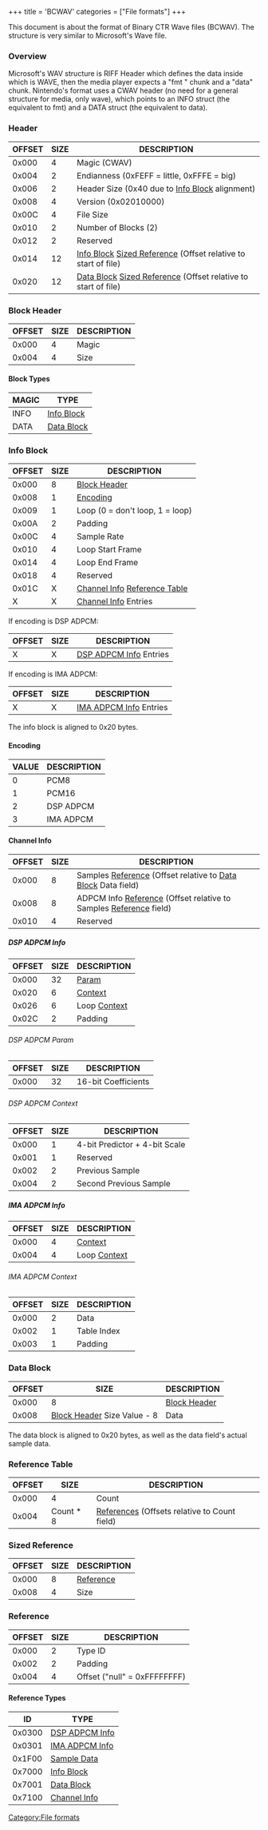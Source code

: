 +++
title = 'BCWAV'
categories = ["File formats"]
+++

This document is about the format of Binary CTR Wave files (BCWAV). The
structure is very similar to Microsoft's Wave file.

### Overview

Microsoft's WAV structure is RIFF Header which defines the data inside
which is WAVE, then the media player expects a "fmt " chunk and a "data"
chunk. Nintendo's format uses a CWAV header (no need for a general
structure for media, only wave), which points to an INFO struct (the
equivalent to fmt) and a DATA struct (the equivalent to data).

### Header

| OFFSET | SIZE | DESCRIPTION                                                                                                            |
|--------|------|------------------------------------------------------------------------------------------------------------------------|
| 0x000  | 4    | Magic (CWAV)                                                                                                           |
| 0x004  | 2    | Endianness (0xFEFF = little, 0xFFFE = big)                                                                             |
| 0x006  | 2    | Header Size (0x40 due to [Info Block](#Info_Block "wikilink") alignment)                                               |
| 0x008  | 4    | Version (0x02010000)                                                                                                   |
| 0x00C  | 4    | File Size                                                                                                              |
| 0x010  | 2    | Number of Blocks (2)                                                                                                   |
| 0x012  | 2    | Reserved                                                                                                               |
| 0x014  | 12   | [Info Block](#Info_Block "wikilink") [Sized Reference](#Sized_Reference "wikilink") (Offset relative to start of file) |
| 0x020  | 12   | [Data Block](#Data_Block "wikilink") [Sized Reference](#Sized_Reference "wikilink") (Offset relative to start of file) |

### Block Header

| OFFSET | SIZE | DESCRIPTION |
|--------|------|-------------|
| 0x000  | 4    | Magic       |
| 0x004  | 4    | Size        |

#### Block Types

| MAGIC | TYPE                                 |
|-------|--------------------------------------|
| INFO  | [Info Block](#Info_Block "wikilink") |
| DATA  | [Data Block](#Data_Block "wikilink") |

### Info Block

| OFFSET | SIZE | DESCRIPTION                                                                             |
|--------|------|-----------------------------------------------------------------------------------------|
| 0x000  | 8    | [Block Header](#Block_Header "wikilink")                                                |
| 0x008  | 1    | [Encoding](#Encoding "wikilink")                                                        |
| 0x009  | 1    | Loop (0 = don't loop, 1 = loop)                                                         |
| 0x00A  | 2    | Padding                                                                                 |
| 0x00C  | 4    | Sample Rate                                                                             |
| 0x010  | 4    | Loop Start Frame                                                                        |
| 0x014  | 4    | Loop End Frame                                                                          |
| 0x018  | 4    | Reserved                                                                                |
| 0x01C  | X    | [Channel Info](#Channel_Info "wikilink") [Reference Table](#Reference_Table "wikilink") |
| X      | X    | [Channel Info](#Channel_Info "wikilink") Entries                                        |

If encoding is DSP ADPCM:

| OFFSET | SIZE | DESCRIPTION                                          |
|--------|------|------------------------------------------------------|
| X      | X    | [DSP ADPCM Info](#DSP_ADPCM_Info "wikilink") Entries |

If encoding is IMA ADPCM:

| OFFSET | SIZE | DESCRIPTION                                          |
|--------|------|------------------------------------------------------|
| X      | X    | [IMA ADPCM Info](#IMA_ADPCM_Info "wikilink") Entries |

The info block is aligned to 0x20 bytes.

#### Encoding

| VALUE | DESCRIPTION |
|-------|-------------|
| 0     | PCM8        |
| 1     | PCM16       |
| 2     | DSP ADPCM   |
| 3     | IMA ADPCM   |

#### Channel Info

| OFFSET | SIZE | DESCRIPTION                                                                                                         |
|--------|------|---------------------------------------------------------------------------------------------------------------------|
| 0x000  | 8    | Samples [Reference](#Reference "wikilink") (Offset relative to [Data Block](#Data_Block "wikilink") Data field)     |
| 0x008  | 8    | ADPCM Info [Reference](#Reference "wikilink") (Offset relative to Samples [Reference](#Reference "wikilink") field) |
| 0x010  | 4    | Reserved                                                                                                            |

##### DSP ADPCM Info

| OFFSET | SIZE | DESCRIPTION                                   |
|--------|------|-----------------------------------------------|
| 0x000  | 32   | [Param](#DSP_ADPCM_Param "wikilink")          |
| 0x020  | 6    | [Context](#DSP_ADPCM_Context "wikilink")      |
| 0x026  | 6    | Loop [Context](#DSP_ADPCM_Context "wikilink") |
| 0x02C  | 2    | Padding                                       |

###### DSP ADPCM Param

| OFFSET | SIZE | DESCRIPTION         |
|--------|------|---------------------|
| 0x000  | 32   | 16-bit Coefficients |

###### DSP ADPCM Context

| OFFSET | SIZE | DESCRIPTION                   |
|--------|------|-------------------------------|
| 0x000  | 1    | 4-bit Predictor + 4-bit Scale |
| 0x001  | 1    | Reserved                      |
| 0x002  | 2    | Previous Sample               |
| 0x004  | 2    | Second Previous Sample        |

##### IMA ADPCM Info

| OFFSET | SIZE | DESCRIPTION                                   |
|--------|------|-----------------------------------------------|
| 0x000  | 4    | [Context](#IMA_ADPCM_Context "wikilink")      |
| 0x004  | 4    | Loop [Context](#IMA_ADPCM_Context "wikilink") |

###### IMA ADPCM Context

| OFFSET | SIZE | DESCRIPTION |
|--------|------|-------------|
| 0x000  | 2    | Data        |
| 0x002  | 1    | Table Index |
| 0x003  | 1    | Padding     |

### Data Block

| OFFSET | SIZE                                                    | DESCRIPTION                              |
|--------|---------------------------------------------------------|------------------------------------------|
| 0x000  | 8                                                       | [Block Header](#Block_Header "wikilink") |
| 0x008  | [Block Header](#Block_Header "wikilink") Size Value - 8 | Data                                     |

The data block is aligned to 0x20 bytes, as well as the data field's
actual sample data.

### Reference Table

| OFFSET | SIZE       | DESCRIPTION                                                           |
|--------|------------|-----------------------------------------------------------------------|
| 0x000  | 4          | Count                                                                 |
| 0x004  | Count \* 8 | [References](#Reference "wikilink") (Offsets relative to Count field) |

### Sized Reference

| OFFSET | SIZE | DESCRIPTION                        |
|--------|------|------------------------------------|
| 0x000  | 8    | [Reference](#Reference "wikilink") |
| 0x008  | 4    | Size                               |

### Reference

| OFFSET | SIZE | DESCRIPTION                  |
|--------|------|------------------------------|
| 0x000  | 2    | Type ID                      |
| 0x002  | 2    | Padding                      |
| 0x004  | 4    | Offset ("null" = 0xFFFFFFFF) |

#### Reference Types

| ID     | TYPE                                         |
|--------|----------------------------------------------|
| 0x0300 | [DSP ADPCM Info](#DSP_ADPCM_Info "wikilink") |
| 0x0301 | [IMA ADPCM Info](#IMA_ADPCM_Info "wikilink") |
| 0x1F00 | [Sample Data](#Data_Block "wikilink")        |
| 0x7000 | [Info Block](#Info_Block "wikilink")         |
| 0x7001 | [Data Block](#Data_Block "wikilink")         |
| 0x7100 | [Channel Info](#Channel_Info "wikilink")     |

[Category:File formats](Category:File_formats "wikilink")